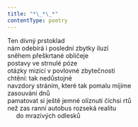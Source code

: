 ```yaml
---
title: "*\_*\_*"
contentType: poetry
---
```


<section>

Ten divný prstoklad  
nám odebírá i poslední zbytky iluzí  
sněhem přeškrtané obličeje  
postavy ve strnulé póze  
otázky mizící v povlovné zbytečnosti  
chtění: tak nedůstojné  
navzdory stráním, které tak pomalu míjíme  
zasouvání dnů  
pamatovat si ještě jemné olíznutí číchsi rtů  
než zas ranní autobus rozseká realitu  
     do mrazivých odlesků

</section>
